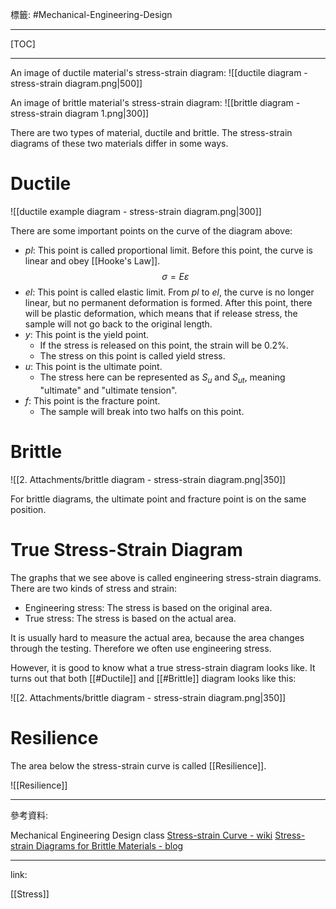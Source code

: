 標籤: #Mechanical-Engineering-Design 

---

[TOC]

---

An image of ductile material's stress-strain diagram:
![[ductile diagram - stress-strain diagram.png|500]]

An image of brittle material's stress-strain diagram:
![[brittle diagram - stress-strain diagram 1.png|300]]

There are two types of material, ductile and brittle. The stress-strain diagrams of these two materials differ in some ways.

# Ductile

![[ductile example diagram - stress-strain diagram.png|300]]

There are some important points on the curve of the diagram above:

- $pl$: This point is called proportional limit. Before this point, the curve is linear and obey [[Hooke's Law]].
$$\sigma = E\varepsilon$$
- $el$: This point is called elastic limit. From $pl$ to $el$, the curve is no longer linear, but no permanent deformation is formed. After this point, there will be plastic deformation, which means that if release stress, the sample will not go back to the original length.
- $y$: This point is the yield point.
	- If the stress is released on this point, the strain will be $0.2\%$.
	- The stress on this point is called yield stress.
- $u$: This point is the ultimate point.
	- The stress here can be represented as $S_u$ and $S_{ut}$, meaning "ultimate" and "ultimate tension".
- $f$: This point is the fracture point.
	- The sample will break into two halfs on this point.

# Brittle

![[2. Attachments/brittle diagram - stress-strain diagram.png|350]]

For brittle diagrams, the ultimate point and fracture point is on the same position.

# True Stress-Strain Diagram

The graphs that we see above is called engineering stress-strain diagrams. There are two kinds of stress and strain:

- Engineering stress: The stress is based on the original area.
- True stress: The stress is based on the actual area.

It is usually hard to measure the actual area, because the area changes through the testing. Therefore we often use engineering stress.

However, it is good to know what a true stress-strain diagram looks like. It turns out that both [[#Ductile]] and [[#Brittle]] diagram looks like this:

![[2. Attachments/brittle diagram - stress-strain diagram.png|350]]

# Resilience

The area below the stress-strain curve is called [[Resilience]].

![[Resilience]]

---

參考資料:

Mechanical Engineering Design class
[Stress-strain Curve - wiki](https://en.wikipedia.org/wiki/Stress%E2%80%93strain_curve)
[Stress-strain Diagrams for Brittle Materials - blog](https://mechaengineeringonline.blogspot.com/2016/03/stress-strain-diagram-for-brittle-materials.html)

---

link:

[[Stress]]